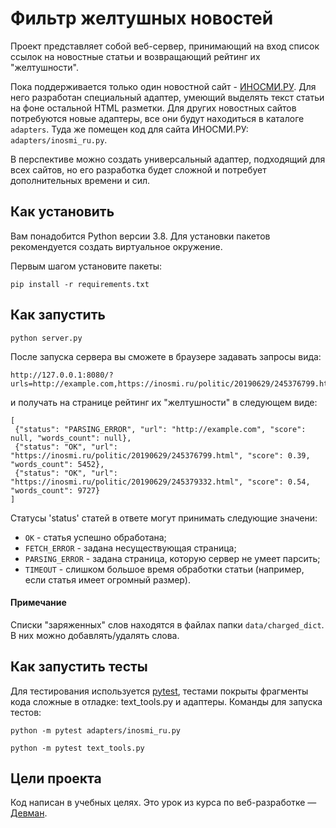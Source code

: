 # Фильтр желтушных новостей

Проект представляет собой веб-сервер, принимающий на вход список ссылок на новостные статьи и возвращающий рейтинг их "желтушности".

Пока поддерживается только один новостной сайт - [ИНОСМИ.РУ](https://inosmi.ru/). Для него разработан специальный адаптер, умеющий выделять текст статьи на фоне остальной HTML разметки. Для других новостных сайтов потребуются новые адаптеры, все они будут находиться в каталоге `adapters`. Туда же помещен код для сайта ИНОСМИ.РУ: `adapters/inosmi_ru.py`.

В перспективе можно создать универсальный адаптер, подходящий для всех сайтов, но его разработка будет сложной и потребует дополнительных времени и сил.

## Как установить

Вам понадобится Python версии 3.8. Для установки пакетов рекомендуется создать виртуальное окружение.

Первым шагом установите пакеты:

```python3
pip install -r requirements.txt
```

## Как запустить

```python3
python server.py
```

После запуска сервера вы сможете в браузере задавать запросы вида:
```
http://127.0.0.1:8080/?urls=http://example.com,https://inosmi.ru/politic/20190629/245376799.html,https://inosmi.ru/politic/20190629/245379332.html
```
и получать на странице рейтинг их "желтушности" в следующем виде:
```
[
 {"status": "PARSING_ERROR", "url": "http://example.com", "score": null, "words_count": null},
 {"status": "OK", "url": "https://inosmi.ru/politic/20190629/245376799.html", "score": 0.39, "words_count": 5452},
 {"status": "OK", "url": "https://inosmi.ru/politic/20190629/245379332.html", "score": 0.54, "words_count": 9727}
]
```
Статусы 'status' статей в ответе могут принимать следующие значени:
- `OK` - статья успешно обработана;
- `FETCH_ERROR` - задана несуществующая страница;
- `PARSING_ERROR` - задана страница, которую сервер не умеет парсить;
- `TIMEOUT` - слишком большое время обработки статьи (например, если статья имеет огромный размер).

#### Примечание

Списки "заряженных" слов находятся в файлах папки `data/charged_dict`. В них можно добавлять/удалять слова.

## Как запустить тесты

Для тестирования используется [pytest](https://docs.pytest.org/en/latest/), тестами покрыты фрагменты кода сложные в отладке: text_tools.py и адаптеры. Команды для запуска тестов:

```
python -m pytest adapters/inosmi_ru.py
```

```
python -m pytest text_tools.py
```

## Цели проекта

Код написан в учебных целях. Это урок из курса по веб-разработке — [Девман](https://dvmn.org).

